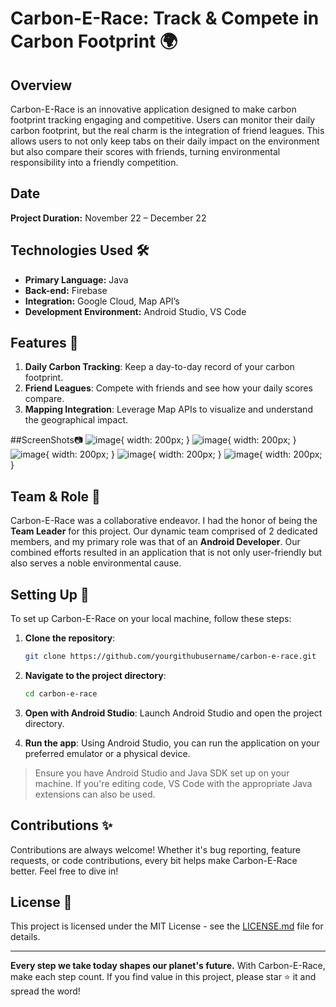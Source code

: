 # Carbon-E-Race: Track & Compete in Carbon Footprint 🌍

## Overview
Carbon-E-Race is an innovative application designed to make carbon footprint tracking engaging and competitive. Users can monitor their daily carbon footprint, but the real charm is the integration of friend leagues. This allows users to not only keep tabs on their daily impact on the environment but also compare their scores with friends, turning environmental responsibility into a friendly competition.

## Date
**Project Duration:** November 22 – December 22

## Technologies Used 🛠️
- **Primary Language:** Java
- **Back-end:** Firebase
- **Integration:** Google Cloud, Map API’s
- **Development Environment:** Android Studio, VS Code

## Features 🌟
1. **Daily Carbon Tracking**: Keep a day-to-day record of your carbon footprint.
2. **Friend Leagues**: Compete with friends and see how your daily scores compare.
3. **Mapping Integration**: Leverage Map APIs to visualize and understand the geographical impact.

##ScreenShots📷
![image](https://github.com/Aviral-3/Carbon-E-Race/assets/63746541/f2925c4a-35fb-4e27-96fc-ae6e7808414a){ width: 200px; }
![image](https://github.com/Aviral-3/Carbon-E-Race/assets/63746541/377e1b5c-bc9d-40be-9dd8-8ca88d7a3c97){ width: 200px; }
![image](https://github.com/Aviral-3/Carbon-E-Race/assets/63746541/d5b529ff-a697-4cdd-a9c9-7522c2d81cd4){ width: 200px; }
![image](https://github.com/Aviral-3/Carbon-E-Race/assets/63746541/677871c3-20ca-4538-93a5-69078681b001){ width: 200px; }
![image](https://github.com/Aviral-3/Carbon-E-Race/assets/63746541/c4c8ca15-470c-4040-aa74-b802f2a30773){ width: 200px; }

## Team & Role 🤝
Carbon-E-Race was a collaborative endeavor. I had the honor of being the **Team Leader** for this project. Our dynamic team comprised of 2 dedicated members, and my primary role was that of an **Android Developer**. Our combined efforts resulted in an application that is not only user-friendly but also serves a noble environmental cause.

## Setting Up 🔧

To set up Carbon-E-Race on your local machine, follow these steps:

1. **Clone the repository**:
    ```bash
    git clone https://github.com/yourgithubusername/carbon-e-race.git
    ```

2. **Navigate to the project directory**:
    ```bash
    cd carbon-e-race
    ```

3. **Open with Android Studio**:
   Launch Android Studio and open the project directory.

4. **Run the app**:
   Using Android Studio, you can run the application on your preferred emulator or a physical device.

> Ensure you have Android Studio and Java SDK set up on your machine. If you're editing code, VS Code with the appropriate Java extensions can also be used.

## Contributions ✨
Contributions are always welcome! Whether it's bug reporting, feature requests, or code contributions, every bit helps make Carbon-E-Race better. Feel free to dive in!

## License 📝
This project is licensed under the MIT License - see the [LICENSE.md](LICENSE.md) file for details.

---

**Every step we take today shapes our planet's future.** With Carbon-E-Race, make each step count. If you find value in this project, please star ⭐ it and spread the word!
